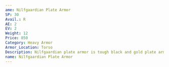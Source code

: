 ```yaml
---
ame: Nilfgaardian Plate Armor
SP: 30
Avail.: R
AE: 2
EV: 2
Weight: 12
Price: 850
Category: Heavy Armor
Armor_Location: Torso
Description: Nilfgaardian plate armor is tough black and gold plate armor with tall pauldrons and a lot of detail work. Have to admit it’s a piece of work. It’ll stop a crossbow bolt and barely show a scratch.
name: Nilfgaardian Plate Armor
---
```

